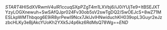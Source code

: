 $START$4HISdXVRwmV4ulR1ccuqSXpPZgT4m1LXVbj6/iJ0iYUjTe9+ItBSEJXTYzyLOGXnewuh+SwSAfQJpr024Fv30ob5sV2swTgDQ2/SwOEJcS+8wZ71MESLkpWMThbqog6E9iR8yrPewI9Ncx7JklJvIHNwiduchKH039opL3Guyr2eJzzbcHLKy3eBjAkcYUoKh2YXk5J4p6kz6RdMsQ78Wg==$END$